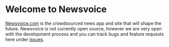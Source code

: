# Welcome to Newsvoice
[Newsvoice.com](http://newsvoice.com) is the crowdsourced news app and site that will shape the future. Newsvoice is not currently open source, however we are very open with the development process and you can track bugs and feature requests here under [issues](https://github.com/newsvoice/newsvoice/issues).
